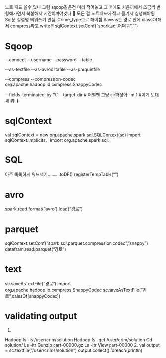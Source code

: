 노트 패드 쓸수 있나 그럼 sqoop같은건 미리 적어놓고 그 후에도 처음꺼에서 조금씩 변형해가면서 복붙해서 시간아껴야겟다
	모든 걸 노트패드에 적고 옮겨서 실행해야됨
Sql문 컬럼명 띄워쓰기 안됨. Crime_type으로 해야함
Saveas는 경로 안에 classOf해서 compress하고 write은 sqlContext.setConf(“spark.sql.어쩌구”,””) 

# Sqoop
--connect --username --password --table

--as-textfile
--as-avrodatafile
--as-parquetfile


--compress
--compression-codec org.apache.hadoop.id.compress.SnappyCodec




--fields-terminated-by '\t'
--target-dir # 어떨땐 그냥 dir하잖아
-m 1 #이게 도대체 뭐냐

# sqlContext
val sqlContext = new org.apache.spark.sql.SQLContext(sc) 
import sqlContext.impIicits._ 
import org.apache.spark.sql._ 
# SQL
아주 똑똑하게 워드색기……..
.toDF()
registerTempTable(“”)
# avro
spark.read.format(“avro”).load(“경로”)
# parquet
sqlContext.setConf(“spark.sql.parquet.compression.codec”,”snappy”)
datafram.read.parquet(“경로”)
# text
sc.saveAsTextFile(“경로”)
import org.apache.hadoop.io.compress.SnappyCodec
sc.saveAsTextFile(“경로”,calssOf[snappyCodec])
# validating output
1. 
Hadoop fs -ls /user/crim/solution
Hadoop fs -get /user/crim/solution
Cd solution/
Ls -ltr
Gunzip part-00000.gz
Ls -ltr
View part-00000
2. 
val output = sc.textfile(“/user/crime/solution”)
output.collect().foreach(println)
